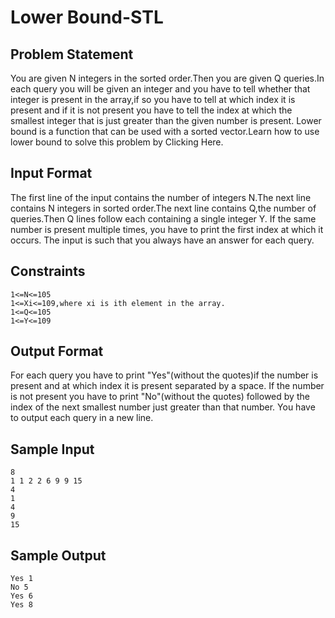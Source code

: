 # Lower Bound-STL

## Problem Statement

You are given N integers in the sorted order.Then you are given Q queries.In each query you will be given an integer and you have to tell whether that integer is present in the array,if so you have to tell at which index it is present and if it is not present you have to tell the index at which the smallest integer that is just greater than the given number is present.
Lower bound is a function that can be used with a sorted vector.Learn how to use lower bound to solve this problem by Clicking Here.

## Input Format

The first line of the input contains the number of integers N.The next line contains N integers in sorted order.The next line contains Q,the number of queries.Then Q lines follow each containing a single integer Y.
If the same number is present multiple times, you have to print the first index at which it occurs.
The input is such that you always have an answer for each query.

## Constraints
```
1<=N<=105
1<=Xi<=109,where xi is ith element in the array.
1<=Q<=105
1<=Y<=109
```
## Output Format

For each query you have to print "Yes"(without the quotes)if the number is present and at which index it is present separated by a space.
If the number is not present you have to print "No"(without the quotes) followed by the index of the next smallest number just greater than that number.
You have to output each query in a new line.

## Sample Input
```
8
1 1 2 2 6 9 9 15
4
1
4
9
15
```
## Sample Output
```
Yes 1
No 5
Yes 6
Yes 8
```
